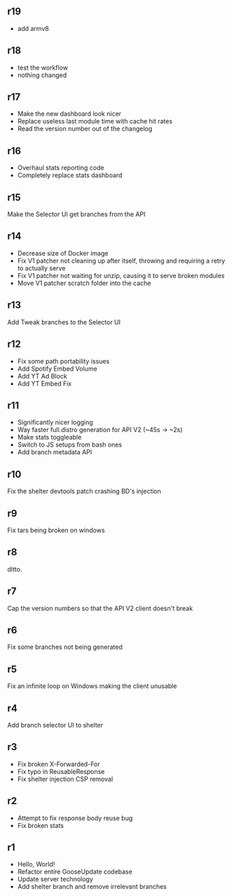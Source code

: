 ## r19
 - add armv8

## r18
 - test the workflow
 - nothing changed

## r17
 - Make the new dashboard look nicer
 - Replace useless last module time with cache hit rates
 - Read the version number out of the changelog

## r16
 - Overhaul stats reporting code
 - Completely replace stats dashboard

## r15
Make the Selector UI get branches from the API

## r14
 - Decrease size of Docker image
 - Fix V1 patcher not cleaning up after itself, throwing and requiring a retry to actually serve
 - Fix V1 patcher not waiting for unzip, causing it to serve broken modules
 - Move V1 patcher scratch folder into the cache

## r13
Add Tweak branches to the Selector UI

## r12
 - Fix some path portability issues
 - Add Spotify Embed Volume
 - Add YT Ad Block
 - Add YT Embed Fix

## r11
 - Significantly nicer logging
 - Way faster full.distro generation for API V2 (~45s -> ~2s)
 - Make stats toggleable
 - Switch to JS setups from bash ones
 - Add branch metadata API

## r10
Fix the shelter devtools patch crashing BD's injection
## r9
Fix tars being broken on windows
## r8
ditto.
## r7
Cap the version numbers so that the API V2 client doesn't break
## r6
Fix some branches not being generated
## r5
Fix an infinite loop on Windows making the client unusable
## r4
Add branch selector UI to shelter

## r3
 - Fix broken X-Forwarded-For
 - Fix typo in ReusableResponse
 - Fix shelter injection CSP removal

## r2
 - Attempt to fix response body reuse bug
 - Fix broken stats

## r1
 - Hello, World!
 - Refactor entire GooseUpdate codebase
 - Update server technology
 - Add shelter branch and remove irrelevant branches
